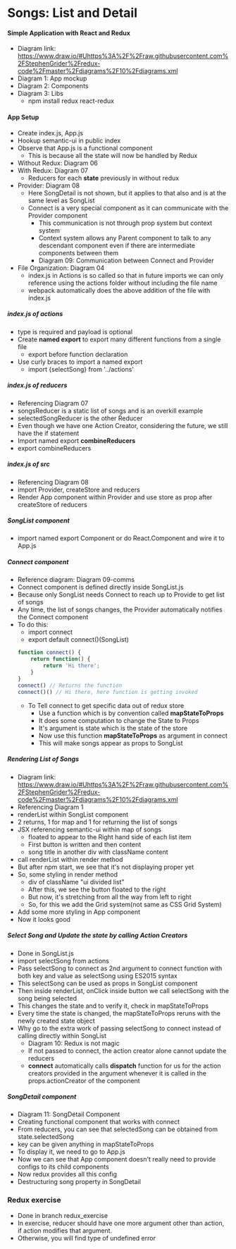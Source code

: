 # Songs: List and Detail

#### Simple Application with React and Redux
* Diagram link: https://www.draw.io/#Uhttps%3A%2F%2Fraw.githubusercontent.com%2FStephenGrider%2Fredux-code%2Fmaster%2Fdiagrams%2F10%2Fdiagrams.xml
* Diagram 1: App mockup
* Diagram 2: Components 
* Diagram 3: Libs
    * npm install redux react-redux

#### App Setup
* Create index.js, App.js
* Hookup semantic-ui in public index
* Observe that App.js is a functional component
    * This is because all the state will now be handled by Redux
* Without Redux: Diagram 06
* With Redux: Diagram 07
    * Reducers for each **state** previously in without redux
* Provider: Diagram 08
    * Here SongDetail is not shown, but it applies to that also and is at the same level as SongList
    * Connect is a very special component as it can communicate with the Provider component
        * This communication is not through prop system but context system
        * Context system allows any Parent component to talk to any descendant component even if there are intermediate components between them
        * Diagram 09: Communication between Connect and Provider
* File Organization: Diagram 04
    * index.js in Actions is so called so that in future imports we can only reference using the actions folder without including the file name 
    * webpack automatically does the above addition of the file with index.js

##### index.js of actions
* type is required and payload is optional
* Create **named export** to export many different functions from a single file
    * export before function declaration
* Use curly braces to import a named export
    * import {selectSong} from '../actions'

##### index.js of reducers
* Referencing Diagram 07
* songsReducer is a static list of songs and is an overkill example
* selectedSongReducer is the other Reducer
* Even though we have one Action Creator, considering the future, we still have the if statement
* Import named export **combineReducers**
* export combineReducers

##### index.js of src
* Referencing Diagram 08
* import Provider, createStore and reducers
* Render App component within Provider and use store as prop after createStore of reducers

##### SongList component
* import named export Component or do React.Component and wire it to App.js

##### Connect component
* Reference diagram: Diagram 09-comms
* Connect component is defined directly inside SongList.js
* Because only SongList needs Connect to reach up to Provide to get list of songs
* Any time, the list of songs changes, the Provider automatically notifies the Connect component
* To do this:
    * import connect
    * export default connect()(SongList)
    ```javascript
    function connect() {
        return function() {
            return 'Hi there';
        }
    }
    connect() // Returns the function
    connect()() // Hi there, here function is getting invoked
    ```
    * To Tell connect to get specific data out of redux store
        * Use a function which is by convention called **mapStateToProps**
        * It does some computation to change the State to Props
        * It's argument is state which is the state of the store
        * Now use this function **mapStateToProps** as argument in connect
        * This will make songs appear as props to SongList
        
##### Rendering List of Songs
* Diagram link: https://www.draw.io/#Uhttps%3A%2F%2Fraw.githubusercontent.com%2FStephenGrider%2Fredux-code%2Fmaster%2Fdiagrams%2F10%2Fdiagrams.xml
* Referencing Diagram 1
* renderList within SongList component
* 2 returns, 1 for map and 1 for returning the list of songs
* JSX referencing semantic-ui within map of songs
    * floated to appear to the Right hand side of each list item
    * First button is written and then content
    * song title in another div with className content
* call renderList within render method
* But after npm start, we see that it's not displaying proper yet
* So, some styling in render method
    * div of className "ui divided list"
    * After this, we see the button floated to the right
    * But now, it's stretching from all the way from left to right
    * So, for this we add the Grid system(not same as CSS Grid System)
* Add some more styling in App component
* Now it looks good

##### Select Song and Update the state by calling Action Creators
* Done in SongList.js 
* import selectSong from actions
* Pass selectSong to connect as 2nd argument to connect function with both key and value as selectSong using ES2015 syntax
* This selectSong can be used as props in SongList component
* Then inside renderList, onClick inside button we call selectSong with the song being selected
* This changes the state and to verify it, check in mapStateToProps
* Every time the state is changed, the mapStateToProps reruns with the newly created state object
* Why go to the extra work of passing selectSong to connect instead of calling directly within SongList
    * Diagram 10: Redux is not magic
    * If not passed to connect, the action creator alone cannot update the reducers
    * **connect** automatically calls **dispatch** function for us for the action creators provided in the argument whenever it is called in the props.actionCreator of the component

##### SongDetail component
* Diagram 11: SongDetail Component 
* Creating functional component that works with connect
* From reducers, you can see that selectedSong can be obtained from state.selectedSong
* key can be given anything in mapStateToProps
* To display it, we need to go to App.js
* Now we can see that App component doesn't really need to provide configs to its child components
* Now redux provides all this config
* Destructuring song property in SongDetail

### Redux exercise
* Done in branch redux_exercise
* In exercise, reducer should have one more argument other than action, if action modifies that argument.
* Otherwise, you will find type of undefined error